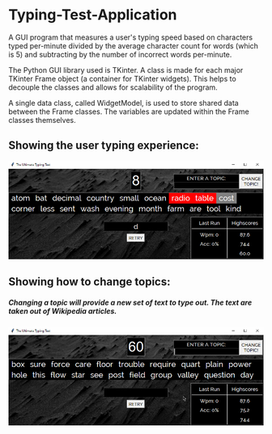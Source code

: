 # Typing-Test-Application

A GUI program that measures a user's typing speed based on characters typed per-minute divided by 
the average character count for words (which is 5) and subtracting by the number of incorrect words per-minute.

The Python GUI library used is TKinter. A class is made for each major TKinter Frame object (a container for TKinter widgets). 
This helps to decouple the classes and allows for scalability of the program. 

A single data class, called WidgetModel, is used to store shared data between the Frame classes. The variables are updated
within the Frame classes themselves. 

## Showing the user typing experience: 
![Typing-Test-Application](TypingTestRecording.gif)


## Showing how to change topics: 
##### Changing a topic will provide a new set of text to type out. The text are taken out of Wikipedia articles.
![Typing-Test-Application](TypingTestRecording2.gif)
